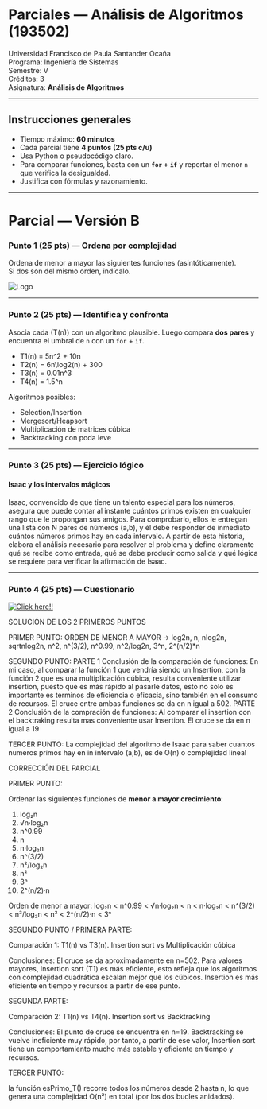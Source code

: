 # Parciales — Análisis de Algoritmos (193502)

Universidad Francisco de Paula Santander Ocaña  
Programa: Ingeniería de Sistemas  
Semestre: V  
Créditos: 3  
Asignatura: **Análisis de Algoritmos** 

---

## Instrucciones generales

- Tiempo máximo: **60 minutos**  
- Cada parcial tiene **4 puntos (25 pts c/u)**  
- Usa Python o pseudocódigo claro.  
- Para comparar funciones, basta con un **`for` + `if`** y reportar el menor `n` que verifica la desigualdad.  
- Justifica con fórmulas y razonamiento.  

---
# Parcial — Versión B

### Punto 1 (25 pts) — Ordena por complejidad
Ordena de menor a mayor las siguientes funciones (asintóticamente).  
Si dos son del mismo orden, indícalo.


![Logo](https://lh3.googleusercontent.com/pw/AP1GczOKbm4PRxvPmIk6xzWEndiZu8Rshw7xbFWnNI3rltL041tyTLuAEoS_afx5V8mtGSJr9FWorLJj02v-8Ga3JJ6YDmsSpBgSFL8ruWN_1OLTVyTerg_9zIomuoPte5JNZIQ_yNwoxVdjH8460tgjJaPO=w128-h290-s-no?authuser=0)

---

### Punto 2 (25 pts) — Identifica y confronta
Asocia cada \(T(n)\) con un algoritmo plausible. Luego compara **dos pares** y encuentra el umbral de `n` con un `for` + `if`.

- T1(n) = 5n^2 + 10n 
- T2(n) = 6n\log2(n) + 300
- T3(n) = 0.01n^3
- T4(n) = 1.5^n 

Algoritmos posibles:  
- Selection/Insertion  
- Mergesort/Heapsort  
- Multiplicación de matrices cúbica  
- Backtracking con poda leve  

---

### Punto 3 (25 pts) — Ejercicio lógico
#### Isaac y los intervalos mágicos

Isaac, convencido de que tiene un talento especial para los números, asegura que puede contar al instante cuántos primos existen en cualquier rango que le propongan sus amigos. Para comprobarlo, ellos le entregan una lista con N pares de números (a,b), y él debe responder de inmediato cuántos números primos hay en cada intervalo. A partir de esta historia, elabora el análisis necesario para resolver el problema y define claramente qué se recibe como entrada, qué se debe producir como salida y qué lógica se requiere para verificar la afirmación de Isaac. 

---

### Punto 4 (25 pts) — Cuestionario

[![Click here!!](https://cf.quizizz.com/img/wayground/brand/plans/logo-basic.png)](https://wayground.com/join?gc=846438)




SOLUCIÓN DE LOS 2 PRIMEROS PUNTOS 

PRIMER PUNTO:
ORDEN DE MENOR A MAYOR -> log2n, n, nlog2n, sqrtnlog2n, n^2, n^(3/2), n^0.99, n^2/log2n, 3^n, 2^(n/2)*n

SEGUNDO PUNTO: 
PARTE 1
Conclusión de la comparación de funciones:
En mi caso, al comparar la función 1 que vendría siendo un Insertion, con la función 2 que es una multiplicación cúbica, resulta conveniente utilizar insertion, puesto que es más rápido al pasarle datos, esto no solo es importante es terminos de eficiencia o eficacia, sino también en el consumo de recursos. El cruce entre ambas funciones se da en n igual a 502.
PARTE 2
Conclusión de la compración de funciones: 
Al comparar el insertion con el backtraking resulta mas conveniente usar Insertion. El cruce se da en n igual a 19 

TERCER PUNTO: 
La complejidad del algoritmo de Isaac para saber cuantos numeros primos hay en in intervalo (a,b), es de O(n) o complejidad lineal




CORRECCIÓN DEL PARCIAL 

PRIMER PUNTO: 

Ordenar las siguientes funciones de **menor a mayor crecimiento**:

1. log₂n  
2. √n·log₂n  
3. n^0.99  
4. n  
5. n·log₂n  
6. n^(3/2)  
7. n²/log₂n  
8. n²  
9. 3ⁿ  
10. 2^(n/2)·n

Orden de menor a mayor: log₂n < n^0.99 < √n·log₂n < n < n·log₂n < n^(3/2) < n²/log₂n < n² < 2^(n/2)·n < 3ⁿ


SEGUNDO PUNTO / PRIMERA PARTE:

Comparación 1: T1(n) vs T3(n). Insertion sort vs Multiplicación cúbica

Conclusiones: El cruce se da aproximadamente en n=502. 
Para valores mayores, Insertion sort (T1) es más eficiente, esto refleja que los algoritmos con complejidad cuadrática escalan mejor que los cúbicos. Insertion es más eficiente en tiempo y recursos a partir de ese punto.

SEGUNDA PARTE: 

Comparación 2: T1(n) vs T4(n). Insertion sort vs Backtracking 

Conclusiones: El punto de cruce se encuentra en n=19. Backtracking se vuelve ineficiente muy rápido, por tanto, a partir de ese valor, Insertion sort tiene un comportamiento mucho más estable y eficiente en tiempo y recursos.


TERCER PUNTO: 

la función esPrimo_T() recorre todos los números desde 2 hasta n, lo que genera una complejidad O(n²) en total (por los dos bucles anidados). 